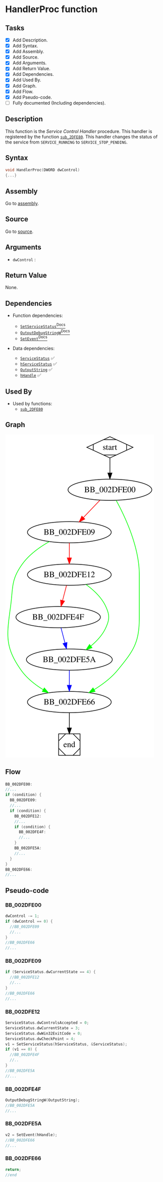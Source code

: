 # HandlerProc function

## Tasks

- [X] Add Description.
- [X] Add Syntax.
- [X] Add Assembly.
- [X] Add Source.
- [X] Add Arguments.
- [X] Add Return Value.
- [X] Add Dependencies.
- [X] Add Used By.
- [X] Add Graph.
- [X] Add Flow.
- [X] Add Pseudo-code.
- [ ] Fully documented (Including dependencies).

## Description

This function is the *Service Control Handler* procedure. This handler is registered by the function [`sub_2DFE80`](sub_2DFE80.md).
This handler changes the status of the service from `SERVICE_RUNNING` to `SERVICE_STOP_PENDING`.

## Syntax

```c
void HandlerProc(DWORD dwControl)
{...}
```

## Assembly

Go to [assembly](../asm/HandlerProc.asm).

## Source

Go to [source](../cc/HandlerProc.cc).

## Arguments

* `dwControl` : 

## Return Value

None.

## Dependencies

* Function dependencies:
  * [`SetServiceStatus`<sup>Docs</sup>](https://docs.microsoft.com/en-us/windows/win32/api/winsvc/nf-winsvc-setservicestatus)
  * [`OutputDebugStringW`<sup>Docs</sup>](https://docs.microsoft.com/en-us/windows/win32/api/debugapi/nf-debugapi-outputdebugstringw)
  * [`SetEvent`<sup>Docs</sup>](https://docs.microsoft.com/en-us/windows/win32/api/synchapi/nf-synchapi-setevent)

* Data dependencies:
  * [`ServiceStatus`](ServiceStatus.md) ✅
  * [`hServiceStatus`](hServiceStatus.md) ✅
  * [`OutputString`](OutputString.md) ✅
  * [`hHandle`](hHandle.md) ✅

## Used By

* Used by functions:
  * [`sub_2DFE80`](sub_2DFE80.md)

## Graph

![HandlerProc Graph](../svg/HandlerProc.svg "HandlerProc Graph")

## Flow

```c
BB_002DFE00:
//...
if (condition) {
  BB_002DFE09:
  //...
  if (condition) {
    BB_002DFE12:
    //...
    if (condition) {
      BB_002DFE4F:
      //...
    }
    BB_002DFE5A:
    //...
  }
}
BB_002DFE66:
//...
```

## Pseudo-code

### BB_002DFE00

```c
dwControl -= 1;
if (dwControl == 0) {
  //BB_002DFE09
  //...
}
//BB_002DFE66
//...
```

### BB_002DFE09

```c
if (ServiceStatus.dwCurrentState == 4) {
  //BB_002DFE12
  //...
}
//BB_002DFE66
//...
```

### BB_002DFE12

```c
ServiceStatus.dwControlsAccepted = 0;
ServiceStatus.dwCurrentState = 3;
ServiceStatus.dwWin32ExitCode = 0;
ServiceStatus.dwCheckPoint = 4;
v1 = SetServiceStatus(hServiceStatus, &ServiceStatus);
if (v1 == 0) {
  //BB_002DFE4F
  //..
}
//BB_002DFE5A
//...
```

### BB_002DFE4F

```c
OutputDebugStringW(OutputString);
//BB_002DFE5A
//...
```

### BB_002DFE5A

```c
v2 = SetEvent(hHandle);
//BB_002DFE66
//...
```

### BB_002DFE66

```c
return;
//end
```

